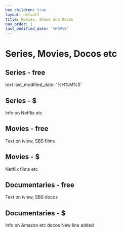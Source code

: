 ```yaml
---
has_children: true
layout: default
title: Movies, Shows and Docos
nav_order: 1
last_modified_date: '%H%M%S'  
---
```


# Series, Movies, Docos etc
## Series - free
text
last_modified_date: '%H%M%S' 
## Series - $
Info on Netflix etc
## Movies - free
Text on iview, SBS films
## Movies - $
Netflix films etc
## Documentaries - free
Text on iview, SBS docos
## Documentaries - $
Info on Amazon etc docos
New line added
